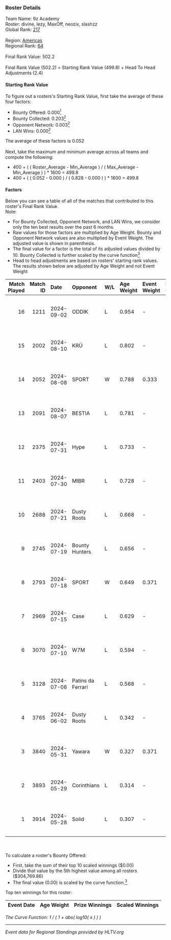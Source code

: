 ### Roster Details<br />
Team Name: 9z Academy<br />
Roster: divine, lezy, MaxOff, neozix, slashzz<br />
Global Rank: [217](../../standings_global_2024_10_09.md)<br />
<br />
Region: [Americas]( ../../standings_americas_2024_10_09.md)<br />
Regional Rank: [64]( ../../standings_americas_2024_10_09.md)<br />
<br />
Final Rank Value:  502.2<br />
<br />
Final Rank Value (502.2) = Starting Rank Value (499.8) + Head To Head Adjustments (2.4)<br />

#### Starting Rank Value<br />
To figure out a rosters's Starting Rank Value, first take the average of these four factors:<br />
- Bounty Offered: 0.000[<sup>1</sup>](#table2)
- Bounty Collected: 0.203[<sup>2</sup>](#table1)
- Opponent Network: 0.003[<sup>2</sup>](#table1)
- LAN Wins: 0.000[<sup>2</sup>](#table1)

The average of these factors is 0.052<br />
<br />
Next, take the maximum and minimum average across all teams and compute the following:<br />
- 400 + ( ( Roster_Average - Min_Average ) / ( Max_Average - Min_Average ) ) * 1600 = 499.8
- 400 + ( ( 0.052 - 0.000 ) / ( 0.828 - 0.000 ) ) * 1600 = 499.8


#### Factors<br />
Below you can see a table of all of the matches that contributed to this roster's Final Rank Value.<br />
Note:<br />

- For Bounty Collected, Opponent Network, and LAN Wins, we consider only the ten best results over the past 6 months.
- Raw values for those factors are multiplied by Age Weight. Bounty and Opponent Network values are also multiplied by Event Weight. The adjusted value is shown in parenthesis.
- The final value for a factor is the total of its adjusted values divided by 10. Bounty Collected is further scaled by the curve function[<sup>3</sup>](#curveFunction)
- Head to head adjustments are based on rosters' starting rank values. The results shown below are adjusted by Age Weight and not Event Weight
<span id="table1"></span><br />


| Match Played | Match ID | Date       | Opponent          | W/L | Age Weight | Event Weight | Bounty Collected | Opponent Network | LAN Wins  | H2H Adj. | Roster                                |
| -: | -: | :- | :- | :- | :- | :- | :- | :- | :- | -: | :- |
|           16 |     1211 | 2024-09-02 | ODDIK             | L   | 0.954      | -            | -                | -                | -         |    -1.10 | divine, lezy, MaxOff, neozix, slashzz |
|           15 |     2002 | 2024-08-10 | KRÜ               | L   | 0.802      | -            | -                | -                | -         |    -3.32 | divine, lezy, MaxOff, neozix, slashzz |
|           14 |     2052 | 2024-08-08 | SPORT             | W   | 0.788      | 0.333        | 0.002 (0.001)    | 0.056 (0.015)    | 0 (0.000) |    16.64 | divine, lezy, MaxOff, neozix, slashzz |
|           13 |     2091 | 2024-08-07 | BESTIA            | L   | 0.781      | -            | -                | -                | -         |    -1.51 | divine, lezy, MaxOff, neozix, slashzz |
|           12 |     2375 | 2024-07-31 | Hype              | L   | 0.733      | -            | -                | -                | -         |    -2.91 | divine, lezy, MaxOff, neozix, slashzz |
|           11 |     2403 | 2024-07-30 | MIBR              | L   | 0.728      | -            | -                | -                | -         |    -0.19 | divine, lezy, MaxOff, neozix, slashzz |
|           10 |     2688 | 2024-07-21 | Dusty Roots       | L   | 0.668      | -            | -                | -                | -         |    -4.16 | divine, lezy, MaxOff, neozix, slashzz |
|            9 |     2745 | 2024-07-19 | Bounty Hunters    | L   | 0.656      | -            | -                | -                | -         |    -2.50 | divine, lezy, MaxOff, neozix, slashzz |
|            8 |     2793 | 2024-07-18 | SPORT             | W   | 0.649      | 0.371        | 0.002 (0.001)    | 0.056 (0.013)    | 0 (0.000) |    14.91 | divine, lezy, MaxOff, neozix, slashzz |
|            7 |     2969 | 2024-07-15 | Case              | L   | 0.629      | -            | -                | -                | -         |    -1.80 | divine, lezy, MaxOff, neozix, slashzz |
|            6 |     3070 | 2024-07-10 | W7M               | L   | 0.594      | -            | -                | -                | -         |    -4.05 | divine, lezy, MaxOff, neozix, slashzz |
|            5 |     3128 | 2024-07-06 | Patins da Ferrari | L   | 0.568      | -            | -                | -                | -         |    -3.49 | divine, lezy, MaxOff, neozix, slashzz |
|            4 |     3765 | 2024-06-02 | Dusty Roots       | L   | 0.342      | -            | -                | -                | -         |    -1.73 | divine, lezy, MaxOff, neozix, slashzz |
|            3 |     3840 | 2024-05-31 | Yawara            | W   | 0.327      | 0.371        | 0.000 (0.000)    | 0.022 (0.003)    | 0 (0.000) |     5.01 | divine, lezy, MaxOff, neozix, slashzz |
|            2 |     3893 | 2024-05-29 | Corinthians       | L   | 0.314      | -            | -                | -                | -         |    -6.27 | divine, lezy, MaxOff, neozix, slashzz |
|            1 |     3914 | 2024-05-28 | Solid             | L   | 0.307      | -            | -                | -                | -         |    -1.12 | divine, lezy, MaxOff, neozix, slashzz |

<br />
<span id="table2"></span><br />
To calculate a roster's Bounty Offered:<br />

- First, take the sum of their top 10 scaled winnings ($0.00)
- Divide that value by the 5th highest value among all rosters ($304,769.86)
- The final value (0.00) is scaled by the curve function.[<sup>3</sup>](#curveFunction)

Top ten winnings for this roster:<br />

| Event Date | Age Weight | Prize Winnings | Scaled Winnings |
| :- | -: | :- | :- |


<span id="curveFunction"></span>_The Curve Function: 1 / ( 1 + abs( log10( x ) ) )_<br />

---
_Event data for Regional Standings provided by HLTV.org_<br />
